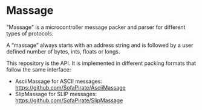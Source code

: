 Massage
=================

"Massage" is a microcontroller message packer and parser for different types of protocols. 

A “massage” always starts with an address string and is followed by a user defined number of bytes, ints, floats or longs. 

This repository is the API. It is implemented in different packing formats that follow the same interface:
* AsciiMassage for ASCII messages: https://github.com/SofaPirate/AsciiMassage
* SlipMassage for SLIP messages: https://github.com/SofaPirate/SlipMassage
